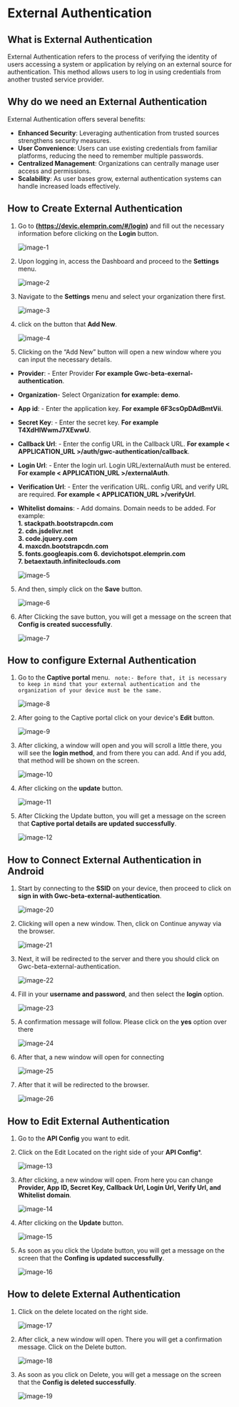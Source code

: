 # External Authentication 

## What is External Authentication 
External Authentication refers to the process of verifying the identity of users accessing a system or application by relying on an external source for authentication. This method allows users to log in using credentials from another trusted service provider.
## Why do we need an External Authentication 
External Authentication offers several benefits:
 
- **Enhanced Security**: Leveraging authentication from trusted sources strengthens security measures.
- **User Convenience**: Users can use existing credentials from familiar platforms, reducing the need to remember multiple passwords.
- **Centralized Management**: Organizations can centrally manage user access and permissions.
- **Scalability**: As user bases grow, external authentication systems can handle increased loads effectively.

## How to Create External Authentication

1. Go to **(https://devic.elemprin.com/#/login)** and fill out the necessary information before clicking on the **Login** button.

    ![image-1](https://github.com/Nancypatel1103/ComplianceClient/assets/153616269/e54f820d-0a0e-4bb6-be51-93898175ba6d)

2. Upon logging in, access the Dashboard and proceed to the **Settings** menu.

    ![image-2](https://github.com/Nancypatel1103/ComplianceClient/assets/153616269/ced71884-fd14-4fe3-90e7-5794ada4a12c)


3. Navigate to the **Settings** menu and select your organization there first.

   ![image-3](https://github.com/Nancypatel1103/ComplianceClient/assets/153616269/28417dde-d085-4ef7-930d-925347217cef)

4. click on the button that **Add New**.

    ![image-4](https://github.com/Nancypatel1103/ComplianceClient/assets/153616269/0491cb5c-1233-43d6-95ec-4707b9391934)


5. Clicking on the “Add New” button will open a new window where you can input the necessary details. 
  - **Provider**: -  Enter Provider **For example Gwc-beta-exernal-authentication**.
  - **Organization**- Select Organization **for example: demo**.
  - **App id**: - Enter the application key. **For example 6F3csOpDAdBmtVii**.
  - **Secret Key**: - Enter the secret key. **For example T4XdHlWwmJ7XEwwU**.
  - **Callback Url**: - Enter the config URL in the Callback URL. **For example < APPLICATION_URL >/auth/gwc-authentication/callback**.
  - **Login Url**: - Enter the login url. Login URL/externalAuth must be entered. **For example < APPLICATION_URL >/externalAuth**.
  - **Verification Url**: - Enter the verification URL. config URL and verify URL are required. **For example < APPLICATION_URL >/verifyUrl**.
  - **Whitelist domains**: - Add domains. Domain needs to be added. For example:              
    **1. stackpath.bootstrapcdn.com                               
    2. cdn.jsdelivr.net                        
    3. code.jquery.com                      
    4. maxcdn.bootstrapcdn.com                     
    5. fonts.googleapis.com
    6. devichotspot.elemprin.com                                       
    7. betaextauth.infiniteclouds.com**                                  

    ![image-5](https://github.com/Nancypatel1103/ComplianceClient/assets/153616269/9ca890d8-b6d4-425f-9cfe-e7f770e23522)


5. And then, simply click on the **Save** button.

    ![image-6](https://github.com/Nancypatel1103/ComplianceClient/assets/153616269/f661e23f-11af-481d-96bb-89b5e9fcd31d)

6. After Clicking the save button, you will get a message on the screen that **Config is created successfully**.

   ![image-7](https://github.com/Nancypatel1103/ComplianceClient/assets/153616269/6d84d293-33c8-4c5f-b747-2b463af07c1a)

## How to configure External Authentication

1. Go to the **Captive portal** menu. 
   ` note:- Before that, it is necessary to keep in mind that your external authentication and the organization of your device must be the same.`

    ![image-8](https://github.com/Nancypatel1103/ComplianceClient/assets/153616269/625f362f-8195-47a8-8d69-6ea8fd5f5591)

2. After going to the Captive portal click on your device's **Edit** button.

    ![image-9](https://github.com/Nancypatel1103/ComplianceClient/assets/153616269/ce90a5d4-9209-447c-bce5-aa5539667db4)

3. After clicking, a window will open and you will scroll a little there, you will see the **login method**, and from there you can add. And if you add, that method will be shown on the screen.

   ![image-10](https://github.com/Nancypatel1103/ComplianceClient/assets/153616269/952cd89a-92b2-4447-b339-70f359827a73)

4. After clicking on the **update** button.

   ![image-11](https://github.com/Nancypatel1103/ComplianceClient/assets/153616269/1f5eb1d6-7be8-4a0f-8de5-19449d6faf13)


5. After Clicking the Update button, you will get a message on the screen that **Captive portal details are updated successfully**.

   ![image-12](https://github.com/Nancypatel1103/ComplianceClient/assets/153616269/11be81fc-0e7a-4a58-82bd-e9c38663abba)


## How to Connect External Authentication in Android

1. Start by connecting to the **SSID** on your device, then proceed to click on **sign in with Gwc-beta-external-authentication**.

   ![image-20](https://github.com/Nancypatel1103/ComplianceClient/assets/153616269/1fd2ec51-e145-41d2-ae9c-6aeb6cb5ee37)

2. Clicking will open a new window. Then, click on Continue anyway via the browser.

   ![image-21](https://github.com/Nancypatel1103/ComplianceClient/assets/153616269/721c7fb3-f80c-43b2-b724-133aa66357fc)


3. Next, it will be redirected to the server and there you should click on Gwc-beta-external-authentication.

    ![image-22](https://github.com/Nancypatel1103/ComplianceClient/assets/153616269/ff28490d-fafb-4b0d-9364-d06ebbf43487)


4. Fill in your **username and password**, and then select the **login** option.

   ![image-23](https://github.com/Nancypatel1103/ComplianceClient/assets/153616269/5f497579-9d16-43f6-9f5c-772cd8e31f70)


5. A confirmation message will follow. Please click on the **yes** option over there

   ![image-24](https://github.com/Nancypatel1103/ComplianceClient/assets/153616269/4f5eaa23-f5fd-4c34-895e-16dd65a62e64)

6. After that, a new window will open for connecting

   ![image-25](https://github.com/Nancypatel1103/ComplianceClient/assets/153616269/6e374b59-14cd-40e6-958c-694b838d8bbe)

7. After that it will be redirected to the browser.

   ![image-26](https://github.com/Nancypatel1103/ComplianceClient/assets/153616269/d1537e38-4c53-452e-9aa7-d46e991936b8)



## How to Edit External Authentication

   
1. Go to the **API Config** you want to edit.
2. Click on the Edit Located on the right side of your **API Config***.

   ![image-13](https://github.com/Nancypatel1103/ComplianceClient/assets/153616269/18e0e27f-9344-456f-afe1-8a7aa0ba0381)


3. After clicking, a new window will open. From here you can change **Provider, App ID, Secret Key, Callback Url, Login Url, Verify Url, and Whitelist domain**.

   ![image-14](https://github.com/Nancypatel1103/ComplianceClient/assets/153616269/595ccfac-bec8-408c-a07c-5803cf0cd6a2)

4. After clicking on the **Update** button.

    ![image-15](https://github.com/Nancypatel1103/ComplianceClient/assets/153616269/fc4a317d-0f89-4b4a-9e26-343ecfcef273)

5. As soon as you click the Update button, you will get a message on the screen that the **Confing is updated successfully**.

   ![image-16](https://github.com/Nancypatel1103/ComplianceClient/assets/153616269/1cbd5505-3246-4622-b640-dce258649720)


## How to delete External Authentication

1. Click on the delete located on the right side.

    ![image-17](https://github.com/Nancypatel1103/ComplianceClient/assets/153616269/32b2a715-9110-4e63-b803-87fb0df4a448)

2. After click, a new window will open. There you will get a confirmation message. Click on the Delete button.

    ![image-18](https://github.com/Nancypatel1103/ComplianceClient/assets/153616269/d4d26909-1f49-4593-a524-ae3517908324)

3. As soon as you click on Delete, you will get a message on the screen that the **Config is deleted successfully**.

   ![image-19](https://github.com/Nancypatel1103/ComplianceClient/assets/153616269/e4e3f9a9-a111-401d-99f7-92c353028026)


